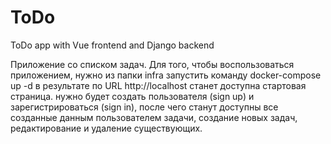 # ToDo
ToDo app with Vue frontend and Django backend

Приложение со списком задач.
Для того, чтобы воспользоваться приложением, нужно из папки infra 
запустить команду docker-compose up -d
в результате по URL http://localhost станет доступна стартовая страница. 
нужно будет создать пользователя (sign up) и зарегистрироваться (sign in),
после чего станут доступны все созданные данным пользователем задачи,
создание новых задач, редактирование и удаление существующих.
